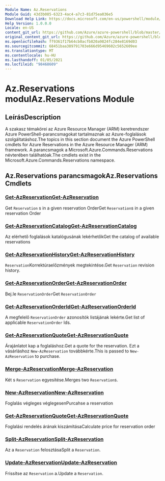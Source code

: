 ```yaml
---
Module Name: Az.Reservations
Module Guid: 43d3b085-6323-4ac4-a7c3-81d75ea036e5
Download Help Link: https://docs.microsoft.com/en-us/powershell/module/az.reservations
Help Version: 1.0.0.0
Locale: en-US
content_git_url: https://github.com/Azure/azure-powershell/blob/master/src/Reservations/Reservations/help/Az.Reservations.md
original_content_git_url: https://github.com/Azure/azure-powershell/blob/master/src/Reservations/Reservations/help/Az.Reservations.md
ms.openlocfilehash: ff9361f17b64cb0acfb820a9824fc284e8169d03
ms.sourcegitcommit: 68451baa389791703e666d95469602c5652609ee
ms.translationtype: MT
ms.contentlocale: hu-HU
ms.lasthandoff: 01/05/2021
ms.locfileid: "98468609"
---
```

# <span data-ttu-id="bf27d-101">Az.Reservations modul</span><span class="sxs-lookup"><span data-stu-id="bf27d-101">Az.Reservations Module</span></span>
## <span data-ttu-id="bf27d-102">Leírás</span><span class="sxs-lookup"><span data-stu-id="bf27d-102">Description</span></span>
<span data-ttu-id="bf27d-103">A szakasz témakörei az Azure Resource Manager (ARM) keretrendszer Azure PowerShell-parancsmagokat tartalmaznak az Azure-foglalások szolgáltatáshoz.</span><span class="sxs-lookup"><span data-stu-id="bf27d-103">The topics in this section document the Azure PowerShell cmdlets for Azure Reservations in the Azure Resource Manager (ARM) framework.</span></span> <span data-ttu-id="bf27d-104">A parancsmagok a Microsoft.Azure.Commands.Reservations névterében találhatóak.</span><span class="sxs-lookup"><span data-stu-id="bf27d-104">The cmdlets exist in the Microsoft.Azure.Commands.Reservations namespace.</span></span>

## <span data-ttu-id="bf27d-105">Az.Reservations parancsmagok</span><span class="sxs-lookup"><span data-stu-id="bf27d-105">Az.Reservations Cmdlets</span></span>
### [<span data-ttu-id="bf27d-106">Get-AzReservation</span><span class="sxs-lookup"><span data-stu-id="bf27d-106">Get-AzReservation</span></span>](Get-AzReservation.md)
<span data-ttu-id="bf27d-107">Get `Reservation` s in a given reservation Order</span><span class="sxs-lookup"><span data-stu-id="bf27d-107">Get `Reservation`s in a given reservation Order</span></span>

### [<span data-ttu-id="bf27d-108">Get-AzReservationCatalog</span><span class="sxs-lookup"><span data-stu-id="bf27d-108">Get-AzReservationCatalog</span></span>](Get-AzReservationCatalog.md)
<span data-ttu-id="bf27d-109">Az elérhető foglalások katalógusának lekérhetők</span><span class="sxs-lookup"><span data-stu-id="bf27d-109">Get the catalog of available reservations</span></span>

### [<span data-ttu-id="bf27d-110">Get-AzReservationHistory</span><span class="sxs-lookup"><span data-stu-id="bf27d-110">Get-AzReservationHistory</span></span>](Get-AzReservationHistory.md)
<span data-ttu-id="bf27d-111">`Reservation`Korrektúraelőzmények megtekintése.</span><span class="sxs-lookup"><span data-stu-id="bf27d-111">Get `Reservation` revision history.</span></span>

### [<span data-ttu-id="bf27d-112">Get-AzReservationOrder</span><span class="sxs-lookup"><span data-stu-id="bf27d-112">Get-AzReservationOrder</span></span>](Get-AzReservationOrder.md)
<span data-ttu-id="bf27d-113">Bej.le `ReservationOrder`</span><span class="sxs-lookup"><span data-stu-id="bf27d-113">Get `ReservationOrder`</span></span>

### [<span data-ttu-id="bf27d-114">Get-AzReservationOrderId</span><span class="sxs-lookup"><span data-stu-id="bf27d-114">Get-AzReservationOrderId</span></span>](Get-AzReservationOrderId.md)
<span data-ttu-id="bf27d-115">A megfelelő `ReservationOrder` azonosítók listájának lekérte.</span><span class="sxs-lookup"><span data-stu-id="bf27d-115">Get list of applicable `ReservationOrder` Ids.</span></span>

### [<span data-ttu-id="bf27d-116">Get-AzReservationQuote</span><span class="sxs-lookup"><span data-stu-id="bf27d-116">Get-AzReservationQuote</span></span>](Get-AzReservationQuote.md)
<span data-ttu-id="bf27d-117">Árajánlatot kap a foglaláshoz.</span><span class="sxs-lookup"><span data-stu-id="bf27d-117">Get a quote for the reservation.</span></span> <span data-ttu-id="bf27d-118">Ezt a vásárláshoz `New-AzReservation` továbbkérte.</span><span class="sxs-lookup"><span data-stu-id="bf27d-118">This is passed to `New-AzReservation` to purchase.</span></span>

### [<span data-ttu-id="bf27d-119">Merge-AzReservation</span><span class="sxs-lookup"><span data-stu-id="bf27d-119">Merge-AzReservation</span></span>](Merge-AzReservation.md)
<span data-ttu-id="bf27d-120">Két s `Reservation` egyesítése.</span><span class="sxs-lookup"><span data-stu-id="bf27d-120">Merges two `Reservation`s.</span></span>

### [<span data-ttu-id="bf27d-121">New-AzReservation</span><span class="sxs-lookup"><span data-stu-id="bf27d-121">New-AzReservation</span></span>](New-AzReservation.md)
<span data-ttu-id="bf27d-122">Foglalás végleges véglegesen</span><span class="sxs-lookup"><span data-stu-id="bf27d-122">Purcahse a reservation</span></span>

### [<span data-ttu-id="bf27d-123">Get-AzReservationQuote</span><span class="sxs-lookup"><span data-stu-id="bf27d-123">Get-AzReservationQuote</span></span>](Get-AzReservationQuote.md)
<span data-ttu-id="bf27d-124">Foglalási rendelés árának kiszámítása</span><span class="sxs-lookup"><span data-stu-id="bf27d-124">Calculate price for reservation order</span></span>

### [<span data-ttu-id="bf27d-125">Split-AzReservation</span><span class="sxs-lookup"><span data-stu-id="bf27d-125">Split-AzReservation</span></span>](Split-AzReservation.md)
<span data-ttu-id="bf27d-126">Az a `Reservation` felosztása</span><span class="sxs-lookup"><span data-stu-id="bf27d-126">Split a `Reservation`.</span></span>

### [<span data-ttu-id="bf27d-127">Update-AzReservation</span><span class="sxs-lookup"><span data-stu-id="bf27d-127">Update-AzReservation</span></span>](Update-AzReservation.md)
<span data-ttu-id="bf27d-128">Frissítse az `Reservation` a.</span><span class="sxs-lookup"><span data-stu-id="bf27d-128">Update a `Reservation`.</span></span>

